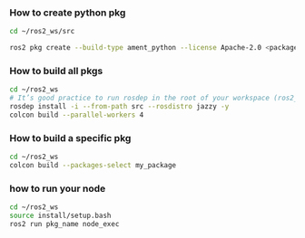 

### How to create python pkg 
```bash
cd ~/ros2_ws/src

ros2 pkg create --build-type ament_python --license Apache-2.0 <package_name>
```

### How to build all pkgs
```bash
cd ~/ros2_ws
# It’s good practice to run rosdep in the root of your workspace (ros2_ws) to check for missing dependencies before building:
rosdep install -i --from-path src --rosdistro jazzy -y
colcon build --parallel-workers 4
```

### How to build a specific pkg
```bash
cd ~/ros2_ws
colcon build --packages-select my_package
```

### how to run your node
```bash
cd ~/ros2_ws
source install/setup.bash
ros2 run pkg_name node_exec
```

